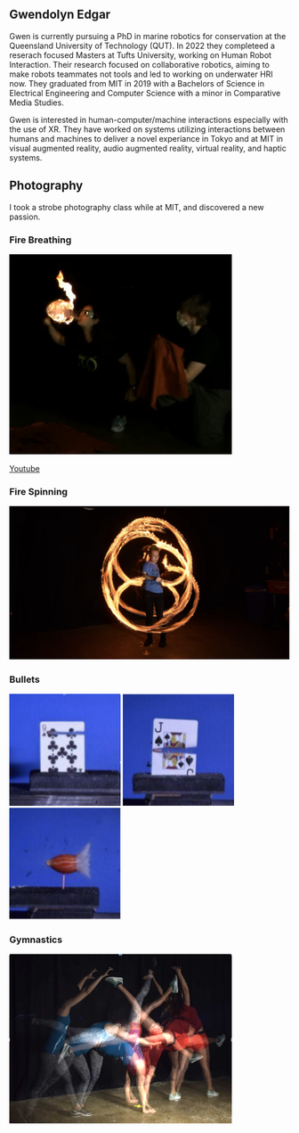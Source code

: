 ## Gwendolyn Edgar
Gwen is currently pursuing a PhD in marine robotics for conservation at the Queensland University of Technology (QUT). In 2022 they completeed a reserach focused Masters at Tufts University, working on Human Robot Interaction. Their research focused on collaborative robotics, aiming to make robots teammates not tools and led to working on underwater HRI now. They graduated from MIT in 2019 with a Bachelors of Science in Electrical Engineering and Computer Science with a minor in Comparative Media Studies.

Gwen is interested in human-computer/machine interactions especially with the use of XR. They have worked on systems utilizing interactions between humans and machines to deliver a novel experiance in Tokyo and at MIT in visual augmented reality, audio augmented reality, virtual reality, and haptic systems.


## Photography

I took a strobe photography class while at MIT, and discovered a new passion. 

### Fire Breathing
<img src="images/breathing.png" alt="Fire" width="400"/>

[Youtube](https://www.youtube.com/watch?v=qsXwwbKIZbg)

### Fire Spinning
<img src="images/fire4.png" alt="Fire" width="600"/>


### Bullets 
<img src="images/card1.png" alt="Card" width="200"/>
<img src="images/card2.png" alt="Card" width="200"/>
<img src="images/almond_bullet.png" alt="Almond" width="200"/>

### Gymnastics 
<img src="images/gymnastics.png" alt="Gymnastics" width="400"/>

